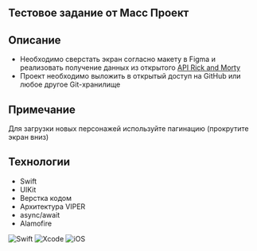 ## Тестовое задание от Масс Проект  

## Описание  
- Необходимо сверстать экран согласно макету в Figma и реализовать получение данных из открытого [API Rick and Morty](https://rickandmortyapi.com/documentation/#get-all-characters)
- Проект необходимо выложить в открытый доступ на GitHub или любое другое Git-хранилище

## Примечание
Для загрузки новых персонажей используйте пагинацию (прокрутите экран вниз)  

## Технологии  
- Swift 
- UIKit
- Верстка кодом
- Архитектура VIPER
- async/await
- Alamofire

![Swift](https://img.shields.io/badge/Swift-5.0-orange) ![Xcode](https://img.shields.io/badge/Xcode-16.1-blue) ![iOS](https://img.shields.io/badge/iOS-18.0-green)
